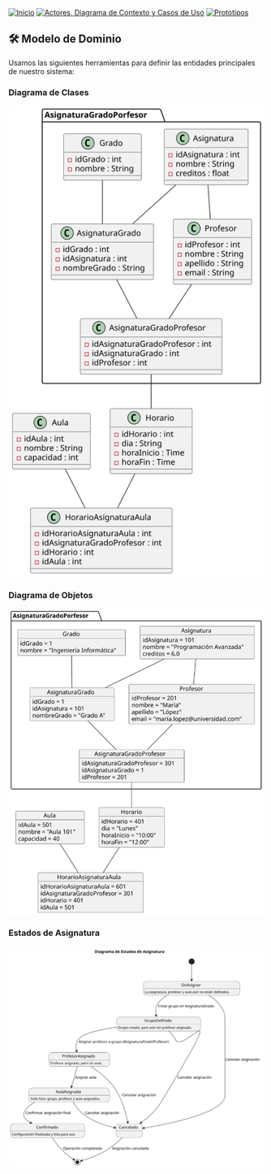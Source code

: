 [![Inicio](https://img.shields.io/badge/Inicio-blue?style=for-the-badge)](https://github.com/srgiom/24-25-IdSw1-SDR/tree/main)
[![Actores, Diagrama de Contexto y Casos de Uso](https://img.shields.io/badge/Casos%20de%20Uso-blue?style=for-the-badge)](https://github.com/srgiom/24-25-IdSw1-SDR/tree/main/casosDeUso)
[![Prototipos](https://img.shields.io/badge/Prototipos-blue?style=for-the-badge)](https://github.com/srgiom/24-25-IdSw1-SDR/tree/main/prototipos)

## 🛠️ **Modelo de Dominio**
Usamos las siguientes herramientas para definir las entidades principales de nuestro sistema:

### Diagrama de Clases
![Diagrama de Clases](/modeloDelDominio/imagenes/DiagramaDeClases.svg)

### Diagrama de Objetos
![Diagrama de Objetos](/modeloDelDominio/imagenes/DiagramaDeObjetos.svg)

### Estados de Asignatura
![Diagrama de Estados](/modeloDelDominio/imagenes/DiagramaDeEstados.svg)
